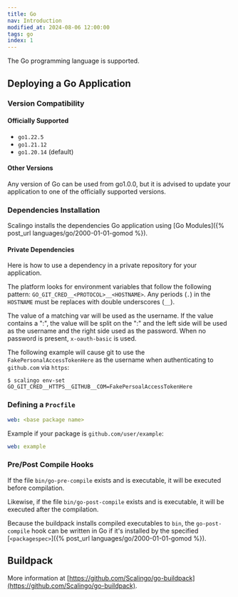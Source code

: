 ```yaml
---
title: Go
nav: Introduction
modified_at: 2024-08-06 12:00:00
tags: go
index: 1
---
```


The Go programming language is supported.

## Deploying a Go Application

### Version Compatibility

#### Officially Supported

* `go1.22.5`
* `go1.21.12`
* `go1.20.14` (default)

#### Other Versions

Any version of Go can be used from go1.0.0, but it is advised to update your
application to one of the officially supported versions.

### Dependencies Installation

Scalingo installs the dependencies Go application using [Go Modules]({% post_url languages/go/2000-01-01-gomod %}).

#### Private Dependencies

Here is how to use a dependency in a private repository for your application.

The platform looks for environment variables that follow the following pattern:
`GO_GIT_CRED__<PROTOCOL>__<HOSTNAME>`.  Any periods (`.`) in the `HOSTNAME` must
be replaces with double underscores (`__`).

The value of a matching var will be used as the username. If the value contains
a ":", the value will be split on the ":" and the left side will be used as the
username and the right side used as the password. When no password is present,
`x-oauth-basic` is used.

The following example will cause git to use the `FakePersonalAccessTokenHere` as
the username when authenticating to `github.com` via `https`:

```console
$ scalingo env-set GO_GIT_CRED__HTTPS__GITHUB__COM=FakePersoalAccessTokenHere
```

### Defining a `Procfile`

```yaml
web: <base package name>
```

Example if your package is `github.com/user/example`:

```yaml
web: example
```

### Pre/Post Compile Hooks

If the file `bin/go-pre-compile` exists and is executable, it will be executed before compilation.

Likewise, if the file `bin/go-post-compile` exists and is executable, it will be executed after the compilation.

Because the buildpack installs compiled executables to `bin`, the
`go-post-compile` hook can be written in Go if it's installed by the specified
[`<packagespec>`]({% post_url languages/go/2000-01-01-gomod %}).

## Buildpack

More information at [https://github.com/Scalingo/go-buildpack](https://github.com/Scalingo/go-buildpack).
